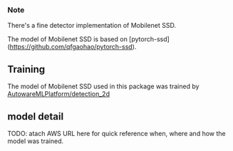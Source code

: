 ### Note
There's a fine detector implementation of Mobilenet SSD.

The model of Mobilenet SSD is based on [pytorch-ssd] (https://github.com/qfgaohao/pytorch-ssd).

## Training
The model of Mobilenet SSD used in this package was trained by [AutowareMLPlatform/detection_2d](https://github.com/tier4/AutowareMLPlatform/tree/master/tasks/detection_2d)

## model detail
TODO: atach AWS URL here for quick reference when, where and how the model was trained.